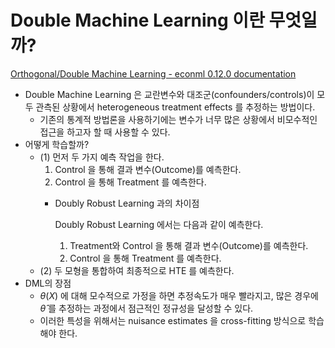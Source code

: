 # Double Machine Learning 이란 무엇일까?

[Orthogonal/Double Machine Learning - econml 0.12.0 documentation](https://econml.azurewebsites.net/spec/estimation/dml.html#dmluserguide)

- Double Machine Learning 은 교란변수와 대조군(confounders/controls)이 모두 관측된 상황에서 heterogeneous treatment effects 를 추정하는 방법이다.
    - 기존의 통계적 방법론을 사용하기에는 변수가 너무 많은 상황에서 비모수적인 접근을 하고자 할 때 사용할 수 있다.
- 어떻게 학습할까?
    - (1) 먼저 두 가지 예측 작업을 한다.
        1. Control 을 통해 결과 변수(Outcome)를 예측한다.
        2. Control 을 통해 Treatment 를 예측한다.
        - Doubly Robust Learning 과의 차이점
            
            Doubly Robust Learning 에서는 다음과 같이 예측한다.
            
            1. Treatment와 Control 을 통해 결과 변수(Outcome)를 예측한다.
            2. Control 을 통해 Treatment 를 예측한다.
    - (2) 두 모형을 통합하여 최종적으로 HTE 를 예측한다.
- DML의 장점
    - $\theta(X)$ 에 대해 모수적으로 가정을 하면 추정속도가 매우 빨라지고, 많은 경우에 $\hat\theta$ 를 추정하는 과정에서 점근적인 정규성을 달성할 수 있다.
    - 이러한 특성을 위해서는 nuisance estimates 을 cross-fitting 방식으로 학습해야 한다.
